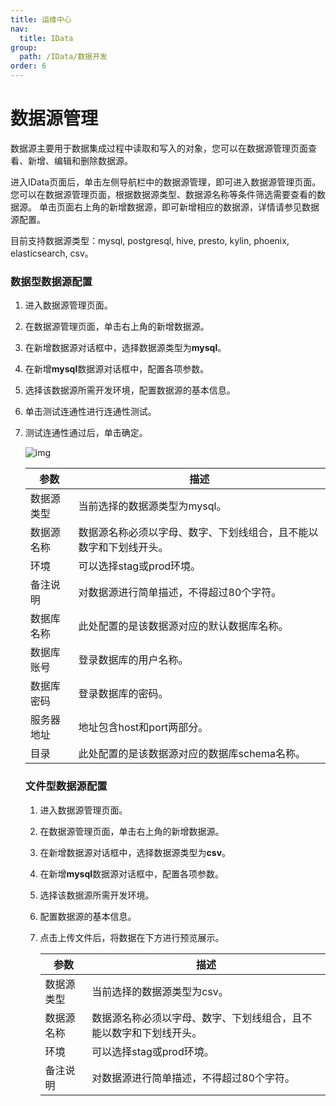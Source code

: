 ```yaml
---
title: 运维中心
nav:
  title: IData
group:
  path: /IData/数据开发
order: 6
---
```


# 数据源管理

数据源主要用于数据集成过程中读取和写入的对象，您可以在数据源管理页面查看、新增、编辑和删除数据源。

进入IData页面后，单击左侧导航栏中的数据源管理，即可进入数据源管理页面。 您可以在数据源管理页面，根据数据源类型、数据源名称等条件筛选需要查看的数据源。 单击页面右上角的新增数据源，即可新增相应的数据源，详情请参见数据源配置。

目前支持数据源类型：mysql, postgresql, hive, presto, kylin, phoenix, elasticsearch, csv。

### 数据型数据源配置

1. 进入数据源管理页面。

2. 在数据源管理页面，单击右上角的新增数据源。

3. 在新增数据源对话框中，选择数据源类型为**mysql**。

4. 在新增**mysql**数据源对话框中，配置各项参数。

5. 选择该数据源所需开发环境，配置数据源的基本信息。

6. 单击测试连通性进行连通性测试。

7. 测试连通性通过后，单击确定。

   <!-- ![img](../../../images/xxx.png) -->

   ![img](https://camo.githubusercontent.com/93593cf4f537e6ee5e9df7f9fe8e568c1856384daaf2b6533d7dc44fa5e390f8/68747470733a2f2f7369746563646e2e7a637963646e2e636f6d2f6632652d6173736574732f61323866613663332d313661332d343963372d393330632d3436383964623866663866662e706e673f782d6f73732d70726f636573733d696d6167652f7175616c6974792c515f37352f666f726d61742c6a7067)

   | 参数       | 描述                                                         |
   | ---------- | ------------------------------------------------------------ |
   | 数据源类型 | 当前选择的数据源类型为mysql。                                |
   | 数据源名称 | 数据源名称必须以字母、数字、下划线组合，且不能以数字和下划线开头。 |
   | 环境       | 可以选择stag或prod环境。                                     |
   | 备注说明   | 对数据源进行简单描述，不得超过80个字符。                     |
   | 数据库名称 | 此处配置的是该数据源对应的默认数据库名称。                   |
   | 数据库账号 | 登录数据库的用户名称。                                       |
   | 数据库密码 | 登录数据库的密码。                                           |
   | 服务器地址 | 地址包含host和port两部分。                                   |
   | 目录       | 此处配置的是该数据源对应的数据库schema名称。                 |

   ### 文件型数据源配置

   1. 进入数据源管理页面。

   2. 在数据源管理页面，单击右上角的新增数据源。

   3. 在新增数据源对话框中，选择数据源类型为**csv**。

   4. 在新增**mysql**数据源对话框中，配置各项参数。

   5. 选择该数据源所需开发环境。

   6. 配置数据源的基本信息。

   7. 点击上传文件后，将数据在下方进行预览展示。

      <!-- ![img](https://camo.githubusercontent.com/bb8a26f0699614e94f897ed5498fe57dcbf121d56d33de1a1b2d77ac1287a661/68747470733a2f2f7369746563646e2e7a637963646e2e636f6d2f6632652d6173736574732f64616666363038612d656634612d343531382d616665352d3133373635333133393334382e706e673f782d6f73732d70726f636573733d696d6167652f7175616c6974792c515f37352f666f726d61742c6a7067) -->

      | 参数       | 描述                                                         |
      | ---------- | ------------------------------------------------------------ |
      | 数据源类型 | 当前选择的数据源类型为csv。                                  |
      | 数据源名称 | 数据源名称必须以字母、数字、下划线组合，且不能以数字和下划线开头。 |
      | 环境       | 可以选择stag或prod环境。                                     |
      | 备注说明   | 对数据源进行简单描述，不得超过80个字符。                     |

   
